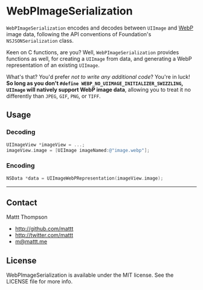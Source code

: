 WebPImageSerialization
======================

`WebPImageSerialization` encodes and decodes between `UIImage` and [WebP](https://developers.google.com/speed/webp/) image data, following the API conventions of Foundation's `NSJSONSerialization` class.

Keen on C functions, are you? Well, `WebPImageSerialization` provides functions as well, for creating a `UIImage` from data, and generating a WebP representation of an existing `UIImage`.

What's that? You'd prefer _not to write any additional code_? You're in luck! **So long as you don't `#define WEBP_NO_UIIMAGE_INITIALIZER_SWIZZLING`, `UIImage` will natively support WebP image data**, allowing you to treat it no differently than `JPEG`, `GIF`, `PNG`, or `TIFF`.

## Usage

### Decoding

```objective-c
UIImageView *imageView = ...;
imageView.image = [UIImage imageNamed:@"image.webp"];
```

### Encoding

```objective-c
NSData *data = UIImageWebPRepresentation(imageView.image);
```

---

## Contact

Mattt Thompson

- http://github.com/mattt
- http://twitter.com/mattt
- m@mattt.me

## License

WebPImageSerialization is available under the MIT license. See the LICENSE file for more info.
